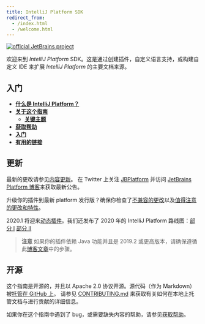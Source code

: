 ```yaml
---
title: IntelliJ Platform SDK
redirect_from:
  - /index.html
  - /welcome.html
---
```

<!-- Copyright 2000-2020 JetBrains s.r.o. and other contributors. Use of this source code is governed by the Apache 2.0 license that can be found in the LICENSE file. -->

[![official JetBrains project](https://jb.gg/badges/official-flat-square.svg)](https://confluence.jetbrains.com/display/ALL/JetBrains+on+GitHub)

欢迎来到 _IntelliJ Platform_ SDK。这是通过创建插件，自定义语言支持，或构建自定义 IDE 来扩展 _IntelliJ Platform_ 的主要文档来源。

## 入门

* [**什么是 IntelliJ Platform？**](intellij_platform.md)
* [**关于这个指南**](about.md)
    * [**关键主题**](key_topics.md)
* [**获取帮助**](getting_help.md)
* [**入门**](/basics/getting_started.md)
* [**有用的链接**](/appendix/resources/useful_links.md)

## 更新
最新的更改请参见[内容更新](content_updates.md)。 在 Twitter 上关注 [JBPlatform](https://twitter.com/JBPlatform/) 并访问 [JetBrains Platform 博客](https://blog.jetbrains.com/platform/)来获取最新公告。

升级你的插件到最新 platform 发行版？确保你检查了[不兼容的更改](/reference_guide/api_changes_list.md)以及[值得注意的更改和特性](/reference_guide/api_notable/api_notable.md)。 

2020.1 将迎来[动态插件](/basics/plugin_structure/dynamic_plugins.md)。我们还发布了 2020 年的 IntelliJ Platform 路线图：[部分 I](https://blog.jetbrains.com/idea/2019/12/intellij-platform-roadmap-for-2020/) [部分 II](https://blog.jetbrains.com/idea/2020/01/intellij-based-ide-features-roadmap-for-2020/)

> **注意** 如果你的插件依赖 Java 功能并且是 2019.2 或更高版本，请确保遵循此[博客文章](https://blog.jetbrains.com/platform/2019/06/java-functionality-extracted-as-a-plugin/)中的步骤。

## 开源 
这个指南是开源的，并且以 Apache 2.0 协议开源。源代码（作为 Markdown）被[托管在 GitHub 上](https://github.com/JetBrains/intellij-sdk-docs)。
请参见 [CONTRIBUTING.md](/CONTRIBUTING.md) 来获取有关如何在本地上托管文档与进行贡献的详细信息。

如果你在这个指南中遇到了 bug，或需要缺失内容的帮助，请参见[获取帮助](getting_help.md)。